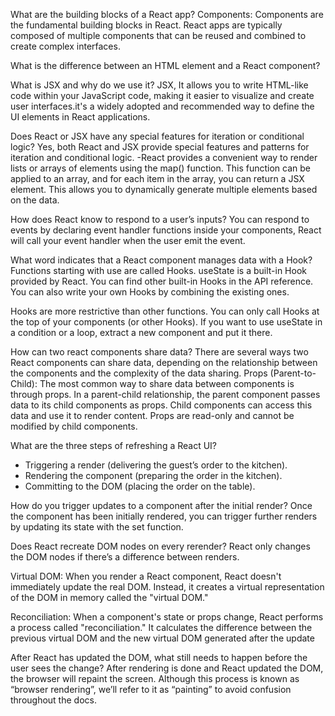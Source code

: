 
What are the building blocks of a React app?
   Components: Components are the fundamental building blocks in React.
   React apps are typically composed of multiple components that can be reused and combined to create complex interfaces.

What is the difference between an HTML element and a React component?


What is JSX and why do we use it?
   JSX, It allows you to write HTML-like code within your JavaScript code, making it easier to visualize and create user interfaces.it's a widely adopted and recommended way to define the UI elements in React applications.

Does React or JSX have any special features for iteration or conditional logic?
   Yes, both React and JSX provide special features and patterns for iteration and conditional logic.
   -React provides a convenient way to render lists or arrays of elements using the map() function. 
   This function can be applied to an array, and for each item in the array, you can return a JSX element. This allows you to dynamically generate multiple elements based on the data.

How does React know to respond to a user’s inputs?
   You can respond to events by declaring event handler functions inside your components, React will call your event handler when the user emit the event.

What word indicates that a React component manages data with a Hook?
   Functions starting with use are called Hooks. useState is a built-in Hook provided by React. You can find other built-in Hooks in the API reference. You can also write your own Hooks by combining the existing ones.

   Hooks are more restrictive than other functions. You can only call Hooks at the top of your components (or other Hooks). If you want to use useState in a condition or a loop, extract a new component and put it there.

How can two react components share data?
   There are several ways two React components can share data, depending on the relationship between the components and the complexity of the data sharing.
   Props (Parent-to-Child): The most common way to share data between components is through props. In a parent-child relationship, the parent component passes data to its child components as props. Child components can access this data and use it to render content. Props are read-only and cannot be modified by child components.

What are the three steps of refreshing a React UI?
  - Triggering a render (delivering the guest’s order to the kitchen).
  - Rendering the component (preparing the order in the kitchen).
  - Committing to the DOM (placing the order on the table).

How do you trigger updates to a component after the initial render?
   Once the component has been initially rendered, you can trigger further renders by updating its state with the set function. 

Does React recreate DOM nodes on every rerender?
   React only changes the DOM nodes if there’s a difference between renders. 
   
   Virtual DOM: When you render a React component, React doesn't immediately update the real DOM. Instead, it creates a virtual representation of the DOM in memory called the "virtual DOM."

   Reconciliation: When a component's state or props change, React performs a process called "reconciliation." It calculates the difference between the previous virtual DOM and the new virtual DOM generated after the update

After React has updated the DOM, what still needs to happen before the user sees the change?
   After rendering is done and React updated the DOM, the browser will repaint the screen. Although this process is known as “browser rendering”, we’ll refer to it as “painting” to avoid confusion throughout the docs.
